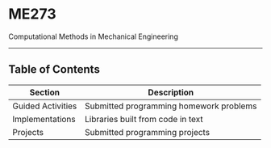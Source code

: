 # ME273
Computational Methods in Mechanical Engineering

---

## Table of Contents

| Section | Description |
|---------|-------------|
| Guided Activities | Submitted programming homework problems |
| Implementations   | Libraries built from code in text       |
| Projects          | Submitted programming projects          |
